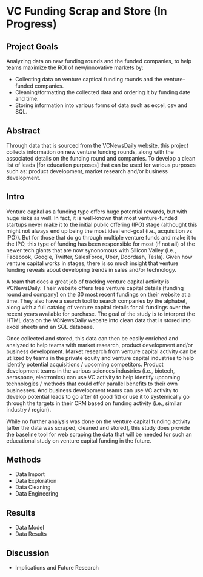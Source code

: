 # VC Funding Scrap and Store (In Progress)

## Project Goals
Analyzing data on new funding rounds and the funded companies, to help teams maximize the ROI of new/innovative markets by:
- Collecting data on venture captical funding rounds and the venture-funded companies.
- Cleaning/formatting the collected data and ordering it by funding date and time.
- Storing information into various forms of data such as excel, csv and SQL.

## Abstract
  Through data that is sourced from the VCNewsDaily website, this project collects information on new venture funding rounds, along with the associated details on the funding round and companies. To develop a clean list of leads [for education purposes] that can be used for various purposes such as: product development, market research and/or business development.

## Intro
  Venture capital as a funding type offers huge potential rewards, but with huge risks as well. In fact, it is well-known that most venture-funded startups never make it to the initial public offering (IPO) stage (althought this might not always end up being the most ideal end-goal (i.e., acquisition vs IPO)). But for those that do go through multiple venture funds and make it to the IPO, this type of funding has been responsible for most (if not all) of the newer tech giants that are now synonomous with Silicon Valley (i.e., Facebook, Google, Twitter, SalesForce, Uber, Doordash, Tesla). Given how venture capital works in stages, there is so much insight that venture funding reveals about developing trends in sales and/or technology.
  
  A team that does a great job of tracking venture capital activity is VCNewsDaily. Their website offers free venture capital details (funding round and company) on the 30 most recent fundings on their website at a time. They also have a search tool to search companies by the alphabet, along with a full catalog of venture capital details for all fundings over the recent years available for purchase. The goal of the study is to interpret the HTML data on the VCNewsDaily website into clean data that is stored into excel sheets and an SQL database.
  
  Once collected and stored, this data can then be easily enriched and analyzed to help teams with market research, product development and/or business development. Market research from venture capital activity can be utilized by teams in the private equity and venture capital industries to help identify potential acquisitions / upcoming competitors. Product development teams in the various sciences industries (i.e., biotech, aerospace, electronics) can use VC activity to help identify upcoming technologies / methods that could offer parallel benefits to their own businesses. And business development teams can use VC activity to develop potential leads to go after (if good fit) or use it to systemically go through the targets in their CRM based on funding activity (i.e., similar industry / region).
  
  While no further analysis was done on the venture capital funding activity [after the data was scraped, cleaned and stored], this study does provide the baseline tool for web scraping the data that will be needed for such an educational study on venture capital funding in the future.

## Methods
- Data Import
- Data Exploration
- Data Cleaning
- Data Engineering

## Results
- Data Model
- Data Results

## Discussion
- Implications and Future Research
